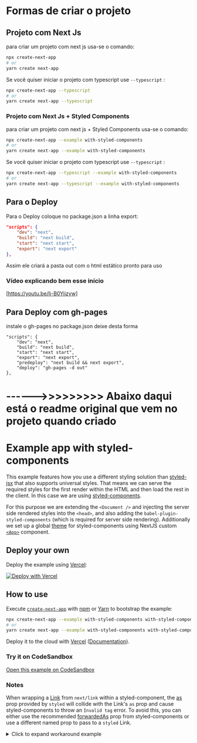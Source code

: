 # Formas de criar o projeto

## Projeto com Next Js
para criar um projeto com next js usa-se o comando:

```bash
npx create-next-app
# or
yarn create next-app
```

Se você quiser iniciar o projeto com typescript use  `--typescript` :

```bash
npx create-next-app --typescript
# or
yarn create next-app --typescript
```

### Projeto com Next Js + Styled Components
para criar um projeto com next js + Styled Components usa-se o comando:

```bash
npx create-next-app --example with-styled-components
# or
yarn create next-app --example with-styled-components
```

Se você quiser iniciar o projeto com typescript use  `--typescript` :

```bash
npx create-next-app --typescript --example with-styled-components
# or
yarn create next-app --typescript --example with-styled-components
```

## Para o Deploy
Para o Deploy coloque no package.json a linha export:

```json
"scripts": {
	"dev": "next",
	"build": "next build",
	"start": "next start",
	"export": "next export"
},
```

Assim ele criará a pasta out com o html estático pronto para uso

### Vídeo explicando bem esse início
[https://youtu.be/Ij-B0Yiizyw]

## Para Deploy com gh-pages
instale o gh-pages
no package.json deixe desta forma

```
"scripts": {
	"dev": "next",
	"build": "next build",
	"start": "next start",
	"export": "next export",
	"predeploy": "next build && next export",
	"deploy": "gh-pages -d out"
},
```








# ------>>>>>>>>> Abaixo daqui está o readme original que vem no projeto quando criado
# Example app with styled-components

This example features how you use a different styling solution than [styled-jsx](https://github.com/zeit/styled-jsx) that also supports universal styles. That means we can serve the required styles for the first render within the HTML and then load the rest in the client. In this case we are using [styled-components](https://github.com/styled-components/styled-components).

For this purpose we are extending the `<Document />` and injecting the server side rendered styles into the `<head>`, and also adding the `babel-plugin-styled-components` (which is required for server side rendering). Additionally we set up a global [theme](https://www.styled-components.com/docs/advanced#theming) for styled-components using NextJS custom [`<App>`](https://nextjs.org/docs/advanced-features/custom-app) component.

## Deploy your own

Deploy the example using [Vercel](https://vercel.com?utm_source=github&utm_medium=readme&utm_campaign=next-example):

[![Deploy with Vercel](https://vercel.com/button)](https://vercel.com/new/git/external?repository-url=https://github.com/vercel/next.js/tree/canary/examples/with-styled-components&project-name=with-styled-components&repository-name=with-styled-components)

## How to use

Execute [`create-next-app`](https://github.com/vercel/next.js/tree/canary/packages/create-next-app) with [npm](https://docs.npmjs.com/cli/init) or [Yarn](https://yarnpkg.com/lang/en/docs/cli/create/) to bootstrap the example:

```bash
npx create-next-app --example with-styled-components with-styled-components-app
# or
yarn create next-app --example with-styled-components with-styled-components-app
```

Deploy it to the cloud with [Vercel](https://vercel.com/new?utm_source=github&utm_medium=readme&utm_campaign=next-example) ([Documentation](https://nextjs.org/docs/deployment)).

### Try it on CodeSandbox

[Open this example on CodeSandbox](https://codesandbox.io/s/github/vercel/next.js/tree/canary/examples/with-styled-components)

### Notes

When wrapping a [Link](https://nextjs.org/docs/api-reference/next/link) from `next/link` within a styled-component, the [as](https://styled-components.com/docs/api#as-polymorphic-prop) prop provided by `styled` will collide with the Link's `as` prop and cause styled-components to throw an `Invalid tag` error. To avoid this, you can either use the recommended [forwardedAs](https://styled-components.com/docs/api#forwardedas-prop) prop from styled-components or use a different named prop to pass to a `styled` Link.

<details>
<summary>Click to expand workaround example</summary>
<br />

**components/StyledLink.js**

```javascript
import Link from 'next/link'
import styled from 'styled-components'

const StyledLink = ({ as, children, className, href }) => (
  <Link href={href} as={as} passHref>
    <a className={className}>{children}</a>
  </Link>
)

export default styled(StyledLink)`
  color: #0075e0;
  text-decoration: none;
  transition: all 0.2s ease-in-out;

  &:hover {
    color: #40a9ff;
  }

  &:focus {
    color: #40a9ff;
    outline: none;
    border: 0;
  }
`
```

**pages/index.js**

```javascript
import StyledLink from '../components/StyledLink'

export default () => (
  <StyledLink href="/post/[pid]" forwardedAs="/post/abc">
    First post
  </StyledLink>
)
```

</details>
